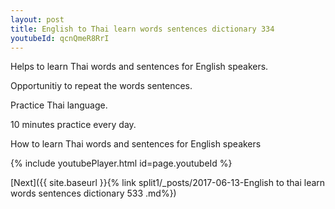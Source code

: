 ```yaml
---
layout: post
title: English to Thai learn words sentences dictionary 334 
youtubeId: qcnQmeR8RrI
---
```

 
 
Helps to learn Thai words and sentences for English speakers.

Opportunitiy to repeat the words sentences. 

Practice Thai language. 
 
10 minutes practice every day. 
 
How to learn Thai words and sentences for English speakers 
 
{% include youtubePlayer.html id=page.youtubeId %}
 
 
[Next]({{ site.baseurl }}{% link  split1/_posts/2017-06-13-English to thai learn words sentences dictionary 533 .md%})
 
